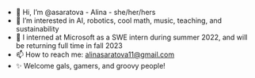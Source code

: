 - 👋 Hi, I’m @asaratova - Alina - she/her/hers
- 👀 I’m interested in AI, robotics, cool math, music, teaching, and sustainability
- 🌱 I interned at Microsoft as a SWE intern during summer 2022, and will be returning full time in fall 2023
- 📫 How to reach me: alinasaratova11@gmail.com
- ✨ Welcome gals, gamers, and groovy people!

<!---
asaratova/asaratova is a ✨ special ✨ repository because its `README.md` (this file) appears on your GitHub profile.
You can click the Preview link to take a look at your changes.
--->
